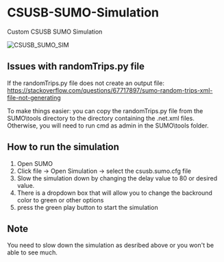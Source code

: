 # CSUSB-SUMO-Simulation
Custom CSUSB SUMO Simulation 

![CSUSB_SUMO_SIM](https://user-images.githubusercontent.com/45495586/135019144-8b1a8d77-0785-431d-8138-f1f188287fc4.gif)

## Issues with randomTrips.py file
If the randomTrips.py file does not create an output file: https://stackoverflow.com/questions/67717897/sumo-random-trips-xml-file-not-generating

To make things easier: you can copy the randomTrips.py file from the SUMO\tools directory to the directory containing the .net.xml files. Otherwise, you will need to run cmd as admin in the SUMO\tools folder.

## How to run the simulation
1. Open SUMO
2. Click file -> Open Simulation -> select the csusb.sumo.cfg file
3. Slow the simulation down by changing the delay value to 80 or desired value.
4. There is a dropdown box that will allow you to change the backround color to green or other options
5. press the green play button to start the simulation

## Note
You need to slow down the simulation as desribed above or you won't be able to see much.
